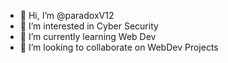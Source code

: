 - 👋 Hi, I’m @paradoxV12
- 👀 I’m interested in Cyber Security
- 🌱 I’m currently learning Web Dev
- 💞️ I’m looking to collaborate on WebDev Projects

<!---
paradoxV12/paradoxV12 is a ✨ special ✨ repository because its `README.md` (this file) appears on your GitHub profile.
You can click the Preview link to take a look at your changes.
--->
